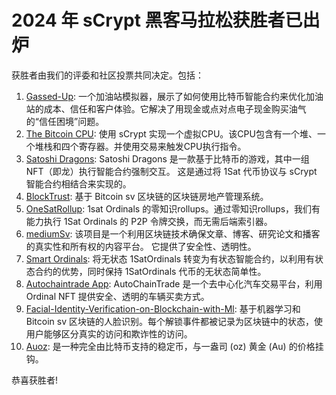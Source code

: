 # 2024 年 sCrypt 黑客马拉松获胜者已出炉

获胜者由我们的评委和社区投票共同决定。包括：

1. [Gassed-Up](https://devfolio.co/projects/gassedup-08ec): 一个加油站模拟器，展示了如何使用比特币智能合约来优化加油站的成本、信任和客户体验。它解决了用现金或点对点电子现金购买油气的“信任困境”问题。
2. [The Bitcoin CPU](https://devfolio.co/projects/the-bitcoin-cpu-cfe7): 使用 sCrypt 实现一个虚拟CPU。该CPU包含有一个堆、一个堆栈和四个寄存器。并使用交易来触发CPU执行指令。
3. [Satoshi Dragons](https://devfolio.co/projects/satoshi-dragons-08f5): Satoshi Dragons 是一款基于比特币的游戏，其中一组 NFT（即龙）执行智能合约强制交互。 这是通过将 1Sat 代币协议与 sCrypt 智能合约相结合来实现的。
4. [BlockTrust](https://devfolio.co/projects/blocktrust-32fc): 基于 Bitcoin sv 区块链的区块链房地产管理系统。
5. [OneSatRollup](https://devfolio.co/projects/onesatrollup-cbf0): 1sat Ordinals 的零知识rollups。通过零知识rollups，我们有能力执行 1Sat Ordinals 的 P2P 令牌交换，而无需后端索引器。
6. [mediumSv](https://devfolio.co/projects/mediumsv-blockchain-content-rights-platform-5946): 该项目是一个利用区块链技术确保文章、博客、研究论文和播客的真实性和所有权的内容平台。 它提供了安全性、透明性。
7. [Smart Ordinals](https://devfolio.co/projects/smart-ordinals-8034): 将无状态 1SatOrdinals 转变为有状态智能合约，以利用有状态合约的优势，同时保持 1SatOrdinals 代币的无状态简单性。
8. [Autochaintrade App](https://devfolio.co/projects/autochaintrade-app-2308): AutoChainTrade 是一个去中心化汽车交易平台，利用 Ordinal NFT 提供安全、透明的车辆买卖方式。
9. [Facial-Identity-Verification-on-Blockchain-with-Ml](https://devfolio.co/projects/facialidentityverificationonblockchainwithma-2edd): 基于机器学习和Bitcoin sv 区块链的人脸识别。每个解锁事件都被记录为区块链中的状态，使用户能够区分真实的访问和欺诈性的访问。
10. [Auoz](https://devfolio.co/projects/auoz-13b3): 是一种完全由比特币支持的稳定币，与一盎司 (oz) 黄金 (Au) 的价格挂钩。


恭喜获胜者!